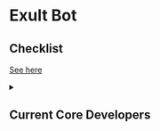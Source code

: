<h1>Exult Bot</h1>

<h2>Checklist</h2>

[See here](https://github.com/users/Hirakudev/projects/2/views/1?visibleFields=%5B"Title"%2C"Assignees"%2C"Status"%2C"Labels"%5D)

<details>
<summary><h2>Current Core Developers</h2></summary>
<ul>
<li><a href="https://github.com/Hirakudev">Hiraku</a> (Owner and Lead Developer)</li>
<li><a href="https://github.com/VarMonke">Var</a> (Head Developer)</li>
<li><a href="https://github.com/LeoCx1000">Leo</a> (Developer)</li>
<li><a href="https://github.com/CiaranGames">Ciaran</a> (Dashboard Developer)</li>
<details>
<summary><h3>Special Thanks</h3></summary>
<ul>
<li><a href="https://github.com/Lemony-Juicy">Jeet</a> (Ex. Developer)</li>
<li><a href="https://github.com/ethanolchik">Ethan</a> (Ex. Developer)</li>
<li><a href="https://github.com/Bucolo">Buco</a> (Contributor)</li>
</ul>
</details>
</ul>
</details>
